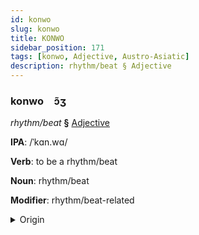 ```yaml
---
id: konwo
slug: konwo
title: KONWO
sidebar_position: 171
tags: [konwo, Adjective, Austro-Asiatic]
description: rhythm/beat § Adjective
---
```


### konwo&emsp;<span kind="abugida">ɔ̃ʒ</span>

*rhythm/beat* **§** [Adjective](../../tags/Adjective)

**IPA**: /ˈkɑn.wɑ/

**Verb**: to be a rhythm/beat

**Noun**: rhythm/beat

**Modifier**: rhythm/beat-related

<details>
    <summary>Origin</summary>
    Khmer ចង្វាក់ cɑngvak /cɑŋ.ˈʋaʔ/<br/>
    <em>Austro-Asiatic Language Family</em>
</details>